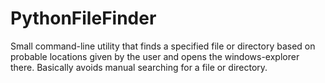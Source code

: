 # PythonFileFinder

Small command-line utility that finds a specified file or directory based on probable locations given by the user
and opens the windows-explorer there. Basically avoids manual searching for a file or directory.
